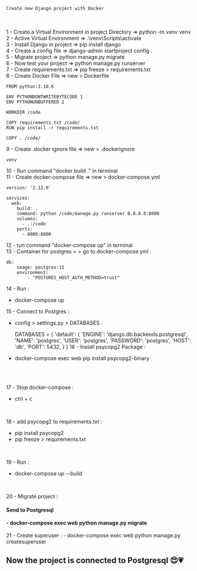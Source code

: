    Create new Django project with Docker
<br><br>
1 - Create a Virtual Environment in project Directory => python -m venv venv<br>
2 - Active Virtual Environment => .\venv\Scripts\activate<br>
3 - Install Django in project => pip install django<br>
4 - Create a config file => django-admin startproject config .<br>
5 - Migrate project => python manage.py migrate<br>
6 - Now test your project => python manage.py runserver<br>
7 - Create requirements.txt => pip freeze > requirements.txt<br>
8 - Create Docker File => new > Dockerfile<br>

    FROM python:3.10.6

    ENV PYTHONDONTWRITEBYTECODE 1
    ENV PYTHONUNBUFFERED 1
    
    WORKDIR /code
    
    COPY requirements.txt /code/
    RUN pip install -r requirements.txt
    
    COPY . /code/
9 - Create .docker ignore file => new > .dockerignore<br>

    venv
10 - Run command "docker build ." in terminal <br>
11 - Create docker-compose file => new > docker-compose.yml 
    
    version: '2.12.0'
    
    services:
      web:
        build: .
        command: python /code/manage.py runserver 0.0.0.0:8000
        volumes:
          - .:/code
        ports:
          - 8000:8000

12 - run command "docker-compose up" in terminal <br>
13 - Container for postgres = > go to docker-compose.yml : 

    db:
        image: postgres:15
        environment:
            - "POSTGRES_HOST_AUTH_METHOD=trust"

14 - Run :
- docker-compose up



15 - Connect to Postgres :
- config > settings.py > DATABASES :
    

    DATABASES = {
        'default': { 
            'ENGINE': 'django.db.backends.postgresql',
            'NAME': 'postgres',
            'USER': 'postgres',
            'PASSWORD': 'postgres',
            'HOST': 'db',
            'PORT': 5432,
        }
    }
16 - Install psycopg2 Package : 
- docker-compose exec web pip install psycopg2-binary
<br>
<br>

17 - Stop docker-compose : 
- ctrl + c

<br>

18 - add psycopg2 to requirements.txt :
- pip install psycopg2
- pip freeze > requirements.txt 

<br>

19 - Run : 
- docker-compose up --build 

<br>

20 - Migrate project :
<h4><b>Send to Postgresql</h4>
- docker-compose exec web python manage.py migrate</b>

<br>

<br>
21 - Create superuser : 
- docker-compose exec web python manage.py createsuperuser

<br>

Now the project is connected to Postgresql 😍💗
- 

